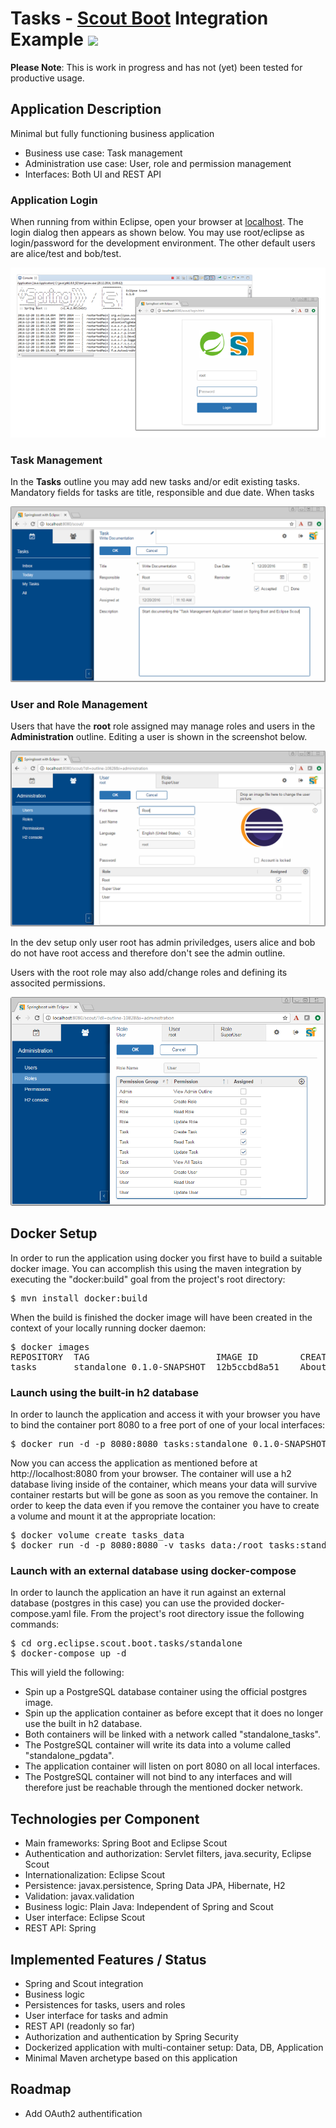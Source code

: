 # Tasks - [Scout Boot](https://github.com/BSI-Business-Systems-Integration-AG/ScoutBoot) Integration Example <img src="https://travis-ci.org/BSI-Business-Systems-Integration-AG/SpringBoot-and-EclipseScout.svg">

**Please Note**: This is work in progress and has not (yet) been tested for productive usage.

## Application Description
Minimal but fully functioning business application
* Business use case: Task management
* Administration use case: User, role and permission management
* Interfaces: Both UI and REST API

### Application Login
When running from within Eclipse, open your browser at [localhost](http://localhost:8080). The login dialog then appears as shown below. You may use root/eclipse as login/password for the development environment. The other default users are alice/test and bob/test.

![Login Screen](/screenshots/console_login_form.png)

### Task Management

In the **Tasks** outline you may add new tasks and/or edit existing tasks. Mandatory fields for tasks are title, responsible and due date. When tasks

![Add a new Task](/screenshots/ui_new_task.png)

### User and Role Management

Users that have the **root** role assigned may manage roles and users in the **Administration** outline. Editing a user is shown in the screenshot below.

![Edit a User](/screenshots/ui_edit_user.png)

In the dev setup only user root has admin priviledges, users alice and bob do not have root access and therefore don't see the admin outline.

Users with the root role may also add/change roles and defining its associted permissions.

![Edit Roles](/screenshots/ui_edit_role.png)

## Docker Setup

In order to run the application using docker you first have to build a suitable docker image. You can accomplish this using the maven integration by executing the "docker:build" goal from the project's root directory:
<pre>
$ mvn install docker:build
</pre>
When the build is finished the docker image will have been created in the context of your locally running docker daemon:
<pre>
$ docker images
REPOSITORY  TAG                        IMAGE ID        CREATED             SIZE
tasks       standalone_0.1.0-SNAPSHOT  12b5ccbd8a51    About an hour ago   690 MB
</pre>

### Launch using the built-in h2 database

In order to launch the application and access it with your browser you have to bind the container port 8080 to a free port of one of your local interfaces:
<pre>
$ docker run -d -p 8080:8080 tasks:standalone_0.1.0-SNAPSHOT
</pre>
Now you can access the application as mentioned before at http://localhost:8080 from your browser. The container will use a h2 database living inside of the container, which means your data will survive container restarts but will be gone as soon as you remove the container. In order to keep the data even if you remove the container you have to create a volume and mount it at the appropriate location:
<pre>
$ docker volume create tasks_data
$ docker run -d -p 8080:8080 -v tasks_data:/root tasks:standalone_0.1.0-SNAPSHOT
</pre>

### Launch with an external database using docker-compose

In order to launch the application an have it run against an external database (postgres in this case) you can use the provided docker-compose.yaml file. From the project's root directory issue the following commands:
<pre>
$ cd org.eclipse.scout.boot.tasks/standalone
$ docker-compose up -d
</pre>
This will yield the following:

* Spin up a PostgreSQL database container using the official postgres image.
* Spin up the application container as before except that it does no longer use the built in h2 database.
* Both containers will be linked with a network called "standalone_tasks".
* The PostgreSQL container will write its data into a volume called "standalone_pgdata".
* The application container will listen on port 8080 on all local interfaces.
* The PostgreSQL container will not bind to any interfaces and will therefore just be reachable through the mentioned docker network.

## Technologies per Component
* Main frameworks: Spring Boot and Eclipse Scout
* Authentication and authorization: Servlet filters, java.security, Eclipse Scout
* Internationalization: Eclipse Scout
* Persistence: javax.persistence, Spring Data JPA, Hibernate, H2
* Validation: javax.validation
* Business logic: Plain Java: Independent of Spring and Scout
* User interface: Eclipse Scout
* REST API: Spring

## Implemented Features / Status
* Spring and Scout integration
* Business logic
* Persistences for tasks, users and roles
* User interface for tasks and admin
* REST API (readonly so far)
* Authorization and authentication by Spring Security
* Dockerized application with multi-container setup: Data, DB, Application
* Minimal Maven archetype based on this application

## Roadmap
* Add OAuth2 authentification
